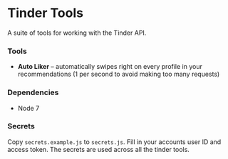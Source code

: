 # Tinder Tools

A suite of tools for working with the Tinder API.

### Tools

* **Auto Liker** – automatically swipes right on every profile in your recommendations (1 per second to avoid making too many requests)

### Dependencies

* Node 7

### Secrets

Copy `secrets.example.js` to `secrets.js`. Fill in your accounts user ID and access token. The secrets are used across all the tinder tools.
